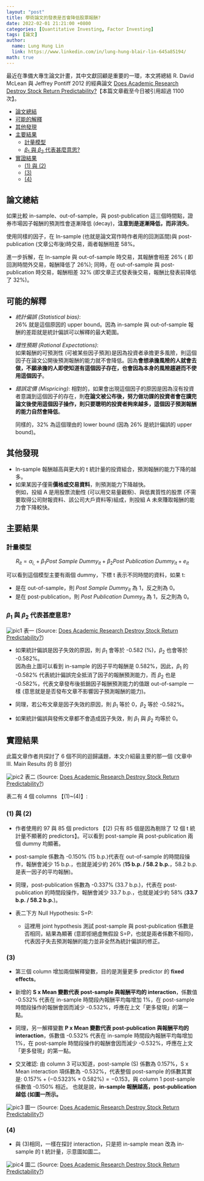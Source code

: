 ```yaml
---
layout: "post"
title: 學術論文的發表是否會降低股票報酬?
date: 2022-02-01 21:21:00 +0800
categories: [Quantitative Investing, Factor Investing]
tags: [論文]
author:
  name: Lung Hung Lin
  link: https://www.linkedin.com/in/lung-hung-blair-lin-645a85194/ 
math: true
---
```

最近在準備大專生論文計畫，其中文獻回顧是重要的一環，本文將總結 R. David McLean 與 Jeffrey Pontiff 2012 的經典論文 [Does Academic Research Destroy Stock Return Predictability?](https://papers.ssrn.com/sol3/papers.cfm?abstract_id=2156623)【本篇文章截至今日被引用超過 1100 次】。  
- [論文總結](#論文總結)
- [可能的解釋](#可能的解釋)
- [其他發現](#其他發現)
- [主要結果](#主要結果)
  - [計量模型](#計量模型)
  - [$\beta_{1}$ 與 $\beta_{2}$ 代表甚麼意思?](#beta_1-與-beta_2-代表甚麼意思)
- [實證結果](#實證結果)
  - [(1) 與 (2)](#1-與-2)
  - [(3)](#3)
  - [(4)](#4)
  

## 論文總結
如果比較 in-sample、out-of-sample，與 post-publication 這三個時間點，證券市場因子報酬的預測性會逐漸降低 (decay)，**注意到是逐漸降低，而非消失**。

使用同樣的因子，在 In-sample (也就是論文寫作時作者用的回測區間)與 post-publication (文章公布後)時交易，兩者報酬相差 58%。  

進一步拆解，在 In-sample 與 out-of-sample 時交易，其報酬會相差 26% (
即回測時間外交易，報酬降低了 26%); 同時，在 out-of-sample 與 post-publication 時交易，報酬相差 32% (即文章正式發表後交易，報酬比發表前降低了 32%)。

## 可能的解釋
- _統計偏誤 (Statistical bias)_:   
    26% 就是這個原因的 upper bound。因為 in-sample 與 out-of-sample 報酬的差距就是統計偏誤可以解釋的最大範圍。

- _理性預期 (Rational Expectations)_:  
    如果報酬的可預測性 (可被某些因子預測)是因為投資者承擔更多風險，則這個因子在論文公開後預測報酬的能力就不會降低。因為**會想承擔風險的人就會去做，不願承擔的人即使知道有這個因子存在，也會因為本身的風險趨避而不使用這個因子**。 

- _錯誤定價 (Mispricing)_:
    相對的，如果會出現這個因子的原因是因為沒有投資者意識到這個因子的存在，則**在論文被公布後，努力做功課的投資者會在讀完論文後使用這個因子操作，則只要聰明的投資者夠來越多，這個因子預測報酬的能力自然會降低**。  
    
    同樣的，32% 為這個理由的 lower bound (因為 26% 是統計偏誤的 upper bound)。

## 其他發現
- In-sample 報酬越高與更大的 t 統計量的投資組合，預測報酬的能力下降的越多。
- 如果某因子僅需**價格或交易資料**，則預測能力下降越快。  
  例如，投組 A 是用股票流動性 (可以用交易量觀察)、與低異質性的股票 (不需要取得公司財報資料、該公司大戶資料等)組成，則投組 A 未來賺取報酬的能力會下降較快。  

## 主要結果
### 計量模型
$$R_{it}=\alpha_{i,}+\beta_{1}Post\ Sample\ Dummy_{it}+\beta_{2}Post\ Publication\ Dummy_{it}+e_{it}$$   
    
可以看到這個模型主要有兩個 dummy，下標 t 表示不同時間的資料，如果 t:  
- 是在 out-of-sample，則 $Post\ Sample\ Dummy_{it}$ 為 1，反之則為 0。
- 是在 post-publication，則 $Post\ Publication\ Dummy_{it}$ 為 1，反之則為 0。

### $\beta_{1}$ 與 $\beta_{2}$ 代表甚麼意思?

![pic1](https://lh3.googleusercontent.com/pw/AM-JKLWi-kfh9zPtlrJ_cX3bJAPECZZgwDeLQiZRE7hAqR8StW2b5RIXqO_gBj8vatewvgacB6AD6mBacfpU9eazO6s_zBHQLzCdwWvlmXwrUd3-NQAUFVJLApsEBRZHI0ZK2AKAjrd1DUh4IRgngQ65LdE1=w665-h712-no?authuser=0)
表一 (Source: [Does Academic Research Destroy Stock Return Predictability?](https://papers.ssrn.com/sol3/papers.cfm?abstract_id=2156623))

- 如果統計偏誤是因子失效的原因，則 $\beta_{1}$ 會等於 -0.582 (%)，$\beta_{2}$ 也會等於 -0.582%。  
  因為由上圖可以看到 in-sample 的因子平均報酬是 0.582%，因此，$\beta_{1}$ 的 -0.582% 代表統計偏誤完全抵消了因子的報酬預測能力，而 $\beta_{2}$ 也是 -0.582%，代表文章發布後抵銷因子報酬預測能力的值跟 out-of-sample 一樣 (意思就是是否發布文章不影響因子預測報酬的能力)。  

- 同理，若公布文章是因子失效的原因，則 $\beta_{1}$ 等於 0，$\beta_{2}$ 等於 -0.582%。
  
- 如果統計偏誤與發佈文章都不會造成因子失效，則 $\beta_{1}$ 與 $\beta_{2}$ 均等於 0。
  
## 實證結果

此篇文章作者共探討了 6 個不同的迴歸議題，本文介紹最主要的那一個 (文章中 III. Main Results 的 B 部分)

![pic2](https://lh3.googleusercontent.com/pw/AM-JKLXaA3eLto08kI3k1dKcrcEmy4Du9wZPLIFMf5oBqZp90lOrQfh24FHPc14XYDMvEYxInlRiebgu9HpNzG4HK3k8-Ff0mU1tV8K973i-Cw0kZVQVdpCpvipVTM1Tzsl2g1n--esmVK6KTuYpkDLyJU2l=w873-h624-no?authuser=0)
表二 (Source: [Does Academic Research Destroy Stock Return Predictability?](https://papers.ssrn.com/sol3/papers.cfm?abstract_id=2156623))

表二有 4 個 columns 【(1)~(4)】:
### (1) 與 (2) 
  - 作者使用的 97 與 85 個 predictors 【(2) 只有 85 個是因為剔除了 12 個 t 統計量不顯著的 predictors】。可以看到 post-sample 與 post-publication 兩個 dummy 均顯著。
  
  - post-sample 係數為 -0.150% (15 b.p.)代表在 out-of-sample 的時間段操作，報酬會減少 15 b.p.，也就是減少約 26% (**15 b.p. / 58.2 b.p.**，58.2 b.p. 是表一因子的平均報酬)。

  - 同理，post-publication 係數為 -0.337% (33.7 b.p.)，代表在 post-publication 的時間段操作，報酬會減少 33.7 b.p.，也就是減少約 58% (**33.7 b.p. / 58.2 b.p.**)。

- 表二下方 Null Hypothesis: S=P:
  - 這裡用 joint hypothesis 測試 post-sample 與 post-publication 係數是否相同，結果為顯著 (意即拒絕虛無假設 S=P，也就是兩者係數不相同)，代表因子失去預測報酬的能力並非全然為統計偏誤的修正。

### (3)
  - 第三個 column 增加兩個解釋變數，目的是測量更多 predictor 的 **fixed effects**。

  - 新增的 **S x Mean 變數代表 post-sample 與報酬平均的 interaction**，係數值 -0.532% 代表在 in-sample 時間段內報酬平均每增加 1%，在 post-sample 時間段操作的報酬會因而減少 -0.532%，呼應在上文「更多發現」的第一點。

  - 同理，另一解釋變數 **P x Mean 變數代表 post-publication 與報酬平均的 interaction**，係數值 -0.532% 代表在 in-sample 時間段內報酬平均每增加 1%，在 post-sample 時間段操作的報酬會因而減少 -0.532%，呼應在上文「更多發現」的第一點。

  - 交叉確認: 由 column 3 可以知道，post-sample (S) 係數為 0.157%，S x Mean interaction 項係數為 -0.532%，代表整個 post-sample 的係數其實是: $0.157\%+(-0.5323\%\times0.582\%)=-0.153%$，與 column 1 post-sample 係數值 -0.150% 相近。 也就是說，**in-sample 報酬越高，post-publication 越低 (如圖一所示。**

![pic3](https://lh3.googleusercontent.com/pw/AM-JKLWzfFrqxhm5NMVNVLPvSVH3ptPjvSueWr14dcSqZo0jPa0tHCz6b8cf_DpsXff76NmhRilSe7WOhhosaLUXmPYmWd-BjVeqR4M_GwEdkm_nP7wfuY5qJeTZfCGAqtQa6MZQoNEPeV5Sm0j7msWAB7Ie=w911-h580-no?authuser=0)
圖一 (Source: [Does Academic Research Destroy Stock Return Predictability?](https://papers.ssrn.com/sol3/papers.cfm?abstract_id=2156623))
  

### (4)
  - 與 (3)相同，一樣在探討 interaction，只是把 in-sample mean 改為 in-sample 的 t 統計量，示意圖如圖二。

![pic4](https://lh3.googleusercontent.com/pw/AM-JKLUU2uM4f8PcGq3NijXylvMGOL45QazgT5wlQGLcvPrXczLtqsNzA7t_foKdBg8MLurDJ26zWPyyX9ZUtXaeNCJ7g2fZmpnacGk12Ng6GSh0c6Ky3gans_fRwE9oXDBmZWxaSWDqVkINPk-Yc6bjtkRT=w901-h544-no?authuser=0)
圖二 (Source: [Does Academic Research Destroy Stock Return Predictability?](https://papers.ssrn.com/sol3/papers.cfm?abstract_id=2156623))
  